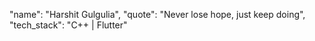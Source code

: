 "name": "Harshit Gulgulia",
"quote": "Never lose hope, just keep doing",
"tech_stack": "C++ | Flutter"